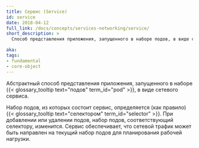 ```yaml
---
title: Сервис (Service)
id: service
date: 2018-04-12
full_link: /docs/concepts/services-networking/service/
short_description: >
  Способ представления приложения, запущенного в наборе подов, в виде сетевого сервиса.

aka:
tags:
- fundamental
- core-object
---
```

Абстрактный способ представления приложения, запущенного в наборе {{< glossary_tooltip text="подов" term_id="pod" >}}, в виде сетевого сервиса.

<!--more-->

Набор подов, из которых состоит сервис, определяется (как правило) {{< glossary_tooltip text="селектором" term_id="selector" >}}. При добавлении или удалении подов, набор подов, соответствующий селектору, изменится. Сервис обеспечивает, что сетевой трафик может быть направлен на текущий набор подов для планирования рабочей нагрузки.
